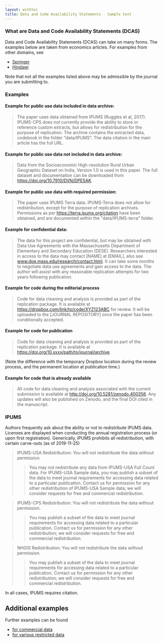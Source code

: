 ```yaml
---
layout: withtoc
title: Data and Code Availability Statements - Sample text
---
```


### What are Data and Code Availability Statements (DCAS)

Data and Code Availability Statements (DCAS) can take on many forms. The examples below are taken from economics articles. For examples from other domains, see
- [Springer](https://www.springernature.com/gp/authors/research-data-policy/data-availability-statements/12330880)
- [Hindawi](https://www.hindawi.com/research.data/#statement.templates)

Note that not all the examples listed above may be admissible by the journal you are submitting to.

### Examples
#### Example for public use data included in data archive:
> The paper uses data obtained from IPUMS (Ruggles et al, 2017). IPUMS-CPS does not currently provide the ability to store or reference custom extracts, but allows for redistribution for the purpose of replication. The archive contains the extracted data, codebook in the folder "data/IPUMS". The data citation in the main article has the full URL. 


#### Example for public use data not included in data archive:
> Data from the Socioeconomic High-resolution Rural Urban Geographic Dataset on India, Version 1.0  is used in this paper. The full dataset and documentation can be downloaded from https://doi.org/10.7910/DVN/DPESAK.

#### Example for public use data with required permission:
> The paper uses IPUMS Terra data. IPUMS-Terra does not allow for redistribution, except for the purpose of replication archives. Permissions as per https://terra.ipums.org/citation have been obtained, and are documented within the "data/IPUMS-terra" folder.


#### Example for confidential data: 
> The data for this project are confidential, but may be obtained with Data Use Agreements with the Massachusetts Department of Elementary and Secondary Education (DESE). Researchers interested in access to the data may contact [NAME] at [EMAIL], also see www.doe.mass.edu/research/contact.html. It can take some months to negotiate data use agreements and gain access to the data. The author will assist with any reasonable replication attempts for two years following publication.

#### Example for code during the editorial process
> Code for data cleaning and analysis is provided as part of the replication package. It is available at https://dropbox.com/link/to/code/XYZ123ABC for review. It will be uploaded to the [JOURNAL REPOSITORY] once the paper has been conditionally accepted.

#### Example for code for publication
> Code for data cleaning and analysis is provided as part of the replication package. It is available at https://doi.org/10.xxxx/path/to/journal/archive.

(Note the difference with the temporary Dropbox location during the review process, and the permanent location at publication time.)

#### Example for code that is already available
> All code for data cleaning and analysis associated with the current submission is available at http://doi.org/10.5281/zenodo.400356. Any updates will also be published on Zenodo, and the final DOI cited in the manuscript.

### IPUMS

Authors frequently ask about the ability or not to redistribute IPUMS data. Licenses are displayed when conducting the annual registration process (or upon first registration). Generically, IPUMS prohibits all redistribution, with certain carve-outs (as of 2019-11-25)

> IPUMS-USA Redistribution: You will not redistribute the data without permission.
>>You may not redistribute any data from IPUMS-USA Full Count data. For IPUMS-USA Sample data, you may publish a subset of the data to meet journal requirements for accessing data related to a particular publication. Contact us for permission for any other redistribution of IPUMS-USA Sample data; we will consider requests for free and commercial redistribution. 

> IPUMS-CPS Redistribution: You will not redistribute the data without permission.
>> You may publish a subset of the data to meet journal requirements for accessing data related to a particular publication. Contact us for permission for any other redistribution; we will consider requests for free and commercial redistribution. 

> NHGIS Redistribution: You will not redistribute the data without permission.
>> You may publish a subset of the data to meet journal requirements for accessing data related to a particular publication. Contact us for permission for any other redistribution; we will consider requests for free and commercial redistribution. 

In all cases, IPUMS requires citation.

## Additional examples

Further examples can be found 
- [for commercial data](DCAS_Commercial_data.md)
- [for various restricted data](DCAS_Restricted_data.md)